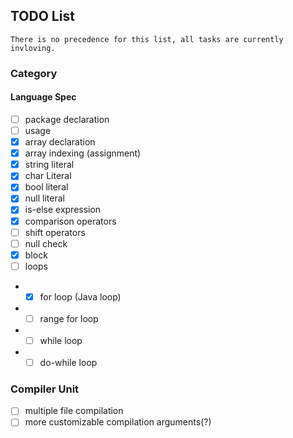 ## TODO List
``There is no precedence for this list, all tasks are currently invloving.``
### Category
#### Language Spec

- [ ] package declaration
- [ ] usage
- [x] array declaration
- [x] array indexing (assignment)
- [x] string literal
- [x] char Literal
- [x] bool literal
- [x] null literal
- [x] is-else expression
- [x] comparison operators
- [ ] shift operators
- [ ] null check
- [x] block
- [ ] loops
- - [x] for loop (Java loop)
- - [ ] range for loop
- - [ ] while loop
- - [ ] do-while loop

### Compiler Unit

- [ ] multiple file compilation
- [ ] more customizable compilation arguments(?)
